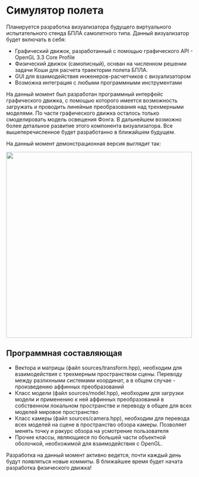 <h1>Симулятор полета</h1>
<p>Планируется разработка визуализатора будущего виртуального испытательного стенда БПЛА самолетного типа. Данный визуализатор будет включать в себя:</p>
<ul>
  <li>Графический движок, разработанный с помощью графического API - OpenGL 3.3 Core Profile</li>
  <li>Физический движок (самописный), оснван на численном решении задачи Коши для расчета траектории полета БПЛА.
  <li>GUI для взаимодействия инженеров-расчетчиков с визуализатором</li>
  <li>Возможна интеграция с любыми программными инструментами</li>
</ul>
<p>На данный момент был разработан программный интерфейс графического движка, с помощью которого имеется возможность загружать и проводить линейные преобразования над трехмерными моделями. По части графического движка осталось только смоделировать модель освещения Фонга. В дальнейшем возможно более детальное развитие этого компонента визуализатора. Все вышеперечисленное будет разработанно в ближайшем будущем.</p>
<p>На данный момент демонстрационная версия выглядит так:</p>
<img src="resources/demo.gif" width=500px>
<h2>Программная составляющая</h2>
<ul>
  <li>Вектора и матрицы (файл sources/transform.hpp), необходим для взаимодействия с трехмерным пространством сцены. Переводу между разлиxными системами координат, а   в общем случае - произведению аффинных преобразований</li>
  <li>Класс модели (файл sources/model.hpp), необходим для загрузки модели и применению к ней аффинных преобразований в собственном локальном пространстве и переводу   в общее для всех моделей мировое пространство</li>
  <li>Класс камеры (файл sources/camera.hpp), необходим для перевода всех моделей на сцене в пространство обзора камеры. Позволяет менять точку и ракурс обзора на     усмотрение пользователя</li>
  <li>Прочие классы, являющиеся по большей части объектной оболочкой, необхожимой для взаимодействия с OpenGL.</li>
</ul>
<p>Разработка на данный момент активно ведется, почти каждый день будут появляться новые коммиты. В ближайшее время будет начата разработка физического движка!</p>
